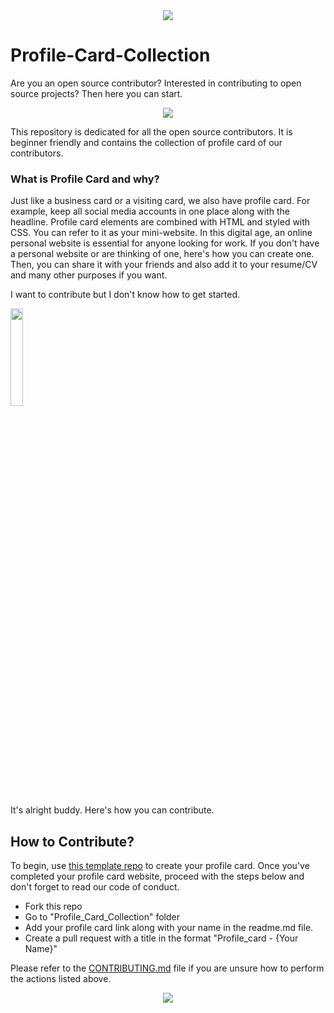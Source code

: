 <div align="center"><img src="https://readme-typing-svg.herokuapp.com?color=00A6A6&size=25&center=true&vCenter=true&width=450&height=30&lines=Fork+it,+clone+it,+set+it+up+and;Let's+get+started!"/>
</div>

# Profile-Card-Collection

Are you an open source contributor? Interested in contributing to open source projects?
Then here you can start.

<div align="center">

<img src="https://c.tenor.com/r3XdvPsAV3kAAAAC/despicable-me-minions.gif"/>

</div>

This repository is dedicated for all the open source contributors. It is beginner friendly and contains the collection of profile card of our contributors.

### What is Profile Card and why?

Just like a business card or a visiting card, we also have profile card. For example, keep all social media accounts in one place along with the headline. Profile card elements are combined with HTML and styled with CSS. You can refer to it as your mini-website.
In this digital age, an online personal website is essential for anyone looking for work.
If you don't have a personal website or are thinking of one, here's how you can create one. Then, you can share it with your friends and also add it to your resume/CV and many other purposes if you want.

I want to contribute but I don't know how to get started.

<img src="https://c.tenor.com/h2qZEYz_AdcAAAAC/yikes-monkey-look-and-leave-yikes-monkey.gif" width="20%" /> 

It's alright buddy. Here's how you can contribute.

## How to Contribute?

To begin, use [this template repo](https://github.com/DiyaVj/Profile-Card) to create your profile card. Once you've completed your profile card website, proceed with the steps below and don't forget to read our code of conduct.

* Fork this repo
* Go to "Profile_Card_Collection" folder
* Add your profile card link along with your name in the readme.md file.
* Create a pull request with a title in the format "Profile_card - {Your Name}"

Please refer to the [CONTRIBUTING.md](https://github.com/DiyaVj/Profile-Card-Collection/blob/main/CONTRIBUTING.md) file if you are unsure how to perform the actions listed above.


<div align="center">
<img src="https://c.tenor.com/kEOz87vlud0AAAAC/minions-yahoo.gif" />
</div>
